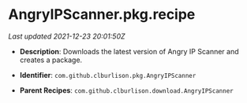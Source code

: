 # AngryIPScanner.pkg.recipe

_Last updated 2021-12-23 20:01:50Z_

- **Description**: Downloads the latest version of Angry IP Scanner and creates a package.

- **Identifier**: `com.github.clburlison.pkg.AngryIPScanner`

- **Parent Recipes**: `com.github.clburlison.download.AngryIPScanner`
